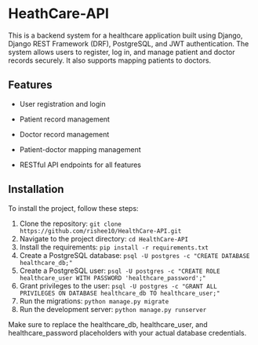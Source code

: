 
# HeathCare-API

This is a backend system for a healthcare application built using Django, Django REST Framework (DRF), PostgreSQL, and JWT authentication. The system allows users to register, log in, and manage patient and doctor records securely. It also supports mapping patients to doctors.

## Features

* User registration and login
  
* Patient record management
  
* Doctor record management
  
* Patient-doctor mapping management
  
* RESTful API endpoints for all features

## Installation

To install the project, follow these steps:

1. Clone the repository: `git clone https://github.com/rishee10/HealthCare-API.git`
2. Navigate to the project directory: `cd HealthCare-API`
3. Install the requirements: `pip install -r requirements.txt`
4. Create a PostgreSQL database: `psql -U postgres -c "CREATE DATABASE healthcare_db;"`
5. Create a PostgreSQL user: `psql -U postgres -c "CREATE ROLE healthcare_user WITH PASSWORD 'healthcare_password';"`
6. Grant privileges to the user: `psql -U postgres -c "GRANT ALL PRIVILEGES ON DATABASE healthcare_db TO healthcare_user;"`
7. Run the migrations: `python manage.py migrate`
8. Run the development server: `python manage.py runserver`

Make sure to replace the healthcare_db, healthcare_user, and healthcare_password placeholders with your actual database credentials.

   
